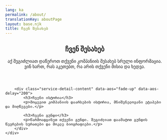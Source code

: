 ```yaml
---
lang: ka
permalink: /about/
translationKey: aboutPage
layout: base.njk
title: ჩვენ შესახებ
---
```

<section class="service-detail-section">
    <div class="container">
        <header class="service-detail-header" data-aos="fade-up">
            <h1>ჩვენ შესახებ</h1>
            <div class="service-general-description">
                <p>აქ შეგიძლიათ დაწეროთ თქვენი კომპანიის შესახებ სრული ინფორმაცია. ვინ ხართ, რას აკეთებთ, რა არის თქვენი მისია და ხედვა.</p>
            </div>
        </header>

        <div class="service-detail-content" data-aos="fade-up" data-aos-delay="200">
            <h3>ჩვენი ისტორია</h3>
            <p>მოყევით კომპანიის დაარსების ისტორია, მნიშვნელოვანი ეტაპები და მიღწევები.</p>

            <h3>ჩვენი გუნდი</h3>
            <p>წარმოადგინეთ თქვენი გუნდი. შეგიძლიათ დაამატოთ გუნდის წევრების სურათები და მოკლე ბიოგრაფიები.</p>
        </div>
    </div>
</section>